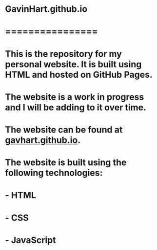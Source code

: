 # GavinHart.github.io
# ================
#
# This is the repository for my personal website. It is built using HTML and hosted on GitHub Pages.
#
# The website is a work in progress and I will be adding to it over time.
#
# The website can be found at [gavhart.github.io](https://gavhart.github.io).
#
# The website is built using the following technologies:
# - HTML
# - CSS
# - JavaScript

